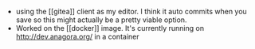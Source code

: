 -   using the [[gitea]] client as my editor. I think it auto commits when you save so this might actually be a pretty viable option.
-   Worked on the [[docker]] image. It's currently running on http://dev.anagora.org/ in a container